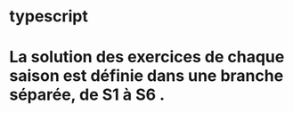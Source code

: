 # typescript
# La solution des exercices de chaque saison est définie dans une branche séparée, de S1 à S6 .

